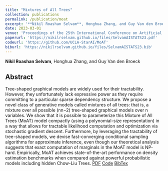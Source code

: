 ```yaml
---
title: "Mixtures of All Trees"
collection: publications
permalink: /publication/moat
excerpt: '**Nikil Roashan Selvam**, Honghua Zhang, and Guy Van den Broeck'
date: 2023-03-01
venue: 'Proceedings of the 25th International Conference on Artificial Intelligence and Statistics (AISTATS)'
paperurl: 'https://nikilrselvam.github.io/files/SelvamAISTATS23.pdf'
codeurl: 'https://github.com/UCLA-StarAI/MoAT'
biburl: 'https://nikilrselvam.github.io/files/SelvamAISTATS23.bib'
---
```

**Nikil Roashan Selvam**, Honghua Zhang, and Guy Van den Broeck
## Abstract
Tree-shaped graphical models are widely used for their tractability. However, they unfortunately lack expressive power as they require committing to a particular sparse dependency structure. We propose a novel class of generative models called mixtures of all trees: that is, a mixture over all possible (nn−2) tree-shaped graphical models over n variables. We show that it is possible to parameterize this Mixture of All Trees (MoAT) model compactly (using a polynomial-size representation) in a way that allows for tractable likelihood computation and optimization via stochastic gradient descent. Furthermore, by leveraging the tractability of tree-shaped models, we devise fast-converging conditional sampling algorithms for approximate inference, even though our theoretical analysis suggests that exact computation of marginals in the MoAT model is NP-hard. Empirically, MoAT achieves state-of-the-art performance on density estimation benchmarks when compared against powerful probabilistic models including hidden Chow-Liu Trees.
[PDF](https://nikilrselvam.github.io/files/SelvamAISTATS23.pdf)
[Code](https://github.com/UCLA-StarAI/MoAT)
[BibTex](https://nikilrselvam.github.io/files/SelvamAISTATS23.bib)
